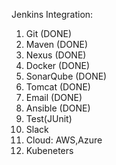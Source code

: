 Jenkins Integration:
1. Git         (DONE)
2. Maven       (DONE)
3. Nexus       (DONE)
4. Docker      (DONE)
5. SonarQube   (DONE)
6. Tomcat      (DONE)
6. Email       (DONE)
7. Ansible     (DONE)
8. Test(JUnit)
9. Slack
10. Cloud: AWS,Azure
11. Kubeneters
